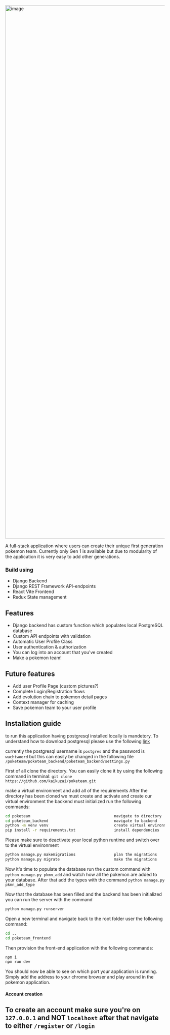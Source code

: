 <img width="1678" alt="image" src="https://github.com/user-attachments/assets/f1fd3024-2107-403f-aeac-3570298dd71c">

A full-stack application where users can create their unique first generation pokemon team. Currently only Gen 1 is available but due to modularity of the application it is very easy to add other generations.

### Build using 
- Django                    Backend
- Django REST Framework     API-endpoints
- React Vite                Frontend
- Redux                     State management

## Features 
- Django backend has custom function which populates local PostgreSQL database
- Custom API endpoints with validation
- Automatic User Profile Class
- User authentication & authorization
- You can log into an account that you've created 
- Make a pokemon team!

## Future features 
- Add user Profile Page (custom pictures?)
- Complete Login/Registration flows 
- Add evolution chain to pokemon detail pages
- Context manager for caching
- Save pokemon team to your user profile


## Installation guide 
to run this application having postgresql installed locally is mandetory. To understand how to download postgresql please use the following [link](https://www.postgresql.org/)

currently the postgresql username is `postgres` and the password is `wachtwoord` but this can easily be changed in  the following file `/poketeam/poketeam_backend/poketeam_backend/settings.py`

First of all clone the directory. You can easily clone it by using the following command in terminal:
`git clone https://github.com/kaikuzai/poketeam.git` 

make a virtual environment and add all of the requirements
After the directory has been cloned we must create and activate and create our virtual environment the backend must initialized run the following commands:
```bash 
cd poketeam                                     navigate to directory
cd poketeam_backend                             navigate to backend
python -m venv venv                             create virtual environment
pip install -r requirements.txt                 install dependencies
```
Please make sure to deactivate your local python runtime and switch over to the virtual environment
```bash
python manage.py makemigrations                 plan the migrations
python manage.py migrate                        make the migrations 
```
Now it's time to populate the database run the custom command with `python manage.py pkmn_add` and watch how all the pokemon are added to your database. 
After that add the types with the command `python manage.py pkmn_add_type`

Now that the database has been filled and the backend has been initialized you can run the server with the command 
```bash 
python manage.py runserver
```

Open a new terminal and navigate back to the root folder user the following command: 
```bash 
cd ..
cd poketeam_frontend
```

Then provision the front-end application with the following commands: 
```bash
npm i
npm run dev
```
You should now be able to see on which port your application is running. Simply add the address to your chrome browser and play around in the pokemon application. 


#### Account creation
To create an account make sure you're on `127.0.0.1` and NOT `localhost` after that navigate to either `/register` or `/login`
- 


